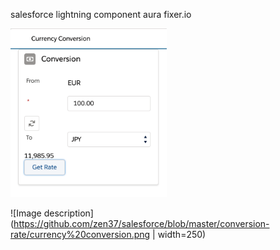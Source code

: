 salesforce lightning component aura fixer.io


<img src="https://github.com/zen37/salesforce/blob/master/conversion-rate/currency%20conversion.png" alt="Your image title" width="250"/>

![Image description](https://github.com/zen37/salesforce/blob/master/conversion-rate/currency%20conversion.png | width=250)
